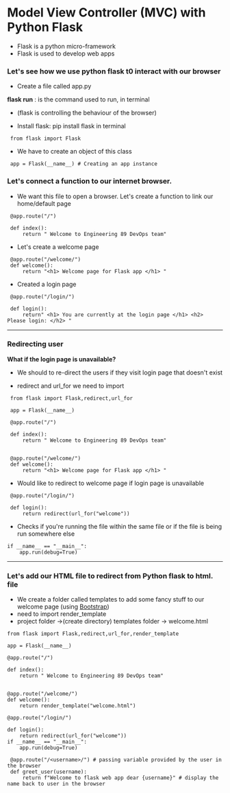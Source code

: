 # Model View Controller (MVC) with Python Flask
- Flask is a python micro-framework
- Flask is used to develop web apps 


### Let's see how we use python flask t0 interact with our browser
- Create a file called app.py

**flask run** : is the command used to run, in terminal
- (flask is controlling the behaviour of the browser)

- Install flask: pip install flask in terminal
```
 from flask import Flask
``` 
- We have to create an object of this class
```
 app = Flask(__name__) # Creating an app instance
```

### Let's connect a function to our internet browser.
- We want this file to open a browser. Let's create a function to link our home/default page

```
 @app.route("/")

 def index():
     return " Welcome to Engineering 89 DevOps team"
```
- Let's create a welcome page
```
 @app.route("/welcome/")
 def welcome():
     return "<h1> Welcome page for Flask app </h1> "
```

- Created a login page
```
 @app.route("/login/")

 def login():
     return" <h1> You are currently at the login page </h1> <h2> Please login: </h2> "
```

- ---------------------------------------------

### Redirecting user
**What if the login page is unavailable?**

-  We should to re-direct the users if they visit login page that doesn't exist

- redirect and url_for we need to import
```
 from flask import Flask,redirect,url_for

 app = Flask(__name__)

 @app.route("/")

 def index():
     return " Welcome to Engineering 89 DevOps team"


 @app.route("/welcome/")
 def welcome():
     return "<h1> Welcome page for Flask app </h1> "
```

 - Would like to redirect to welcome page if login page is unavailable
```
 @app.route("/login/")

 def login():
     return redirect(url_for("welcome"))
```
 - Checks if you're running the file within the same file or if the file is being run somewhere else
 ```
 if __name__ == "__main__":
     app.run(debug=True)
```
- --------------------------------------------------


### Let's add our HTML file to redirect from Python flask to html. file
- We create a folder called templates to add some fancy stuff to our welcome page (using [Bootstrap](https://getbootstrap.com/))
- need to import render_template
- project folder ->(create directory) templates folder  -> welcome.html

```
from flask import Flask,redirect,url_for,render_template

app = Flask(__name__)

@app.route("/")

def index():
    return " Welcome to Engineering 89 DevOps team"


@app.route("/welcome/")
def welcome():
    return render_template("welcome.html")

@app.route("/login/")

def login():
    return redirect(url_for("welcome"))
if __name__ == "__main__":
    app.run(debug=True)
```


```
 @app.route("/<username>/") # passing variable provided by the user in the browser
 def greet_user(username):
     return f"Welcome to flask web app dear {username}" # display the name back to user in the browser
```


